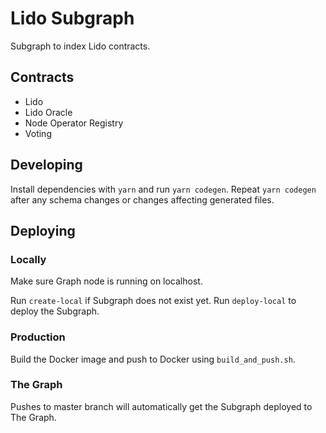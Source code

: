 # Lido Subgraph

Subgraph to index Lido contracts.

## Contracts

- Lido
- Lido Oracle
- Node Operator Registry
- Voting

## Developing

Install dependencies with `yarn` and run `yarn codegen`. Repeat `yarn codegen` after any schema changes or changes affecting generated files.

## Deploying

### Locally

Make sure Graph node is running on localhost.

Run `create-local` if Subgraph does not exist yet.
Run `deploy-local` to deploy the Subgraph.

### Production

Build the Docker image and push to Docker using `build_and_push.sh`.

### The Graph

Pushes to master branch will automatically get the Subgraph deployed to The Graph.
